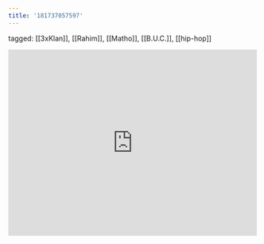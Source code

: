 ```yaml
---
title: '181737057597'
---
```

tagged: [[3xKlan]], [[Rahim]], [[Matho]], [[B.U.C.]], [[hip-hop]]
<iframe allow="accelerometer; autoplay; clipboard-write; encrypted-media; gyroscope; picture-in-picture" allowfullscreen="" frameborder="0" height="375" id="youtube_iframe" src="https://www.youtube.com/embed/xXfJAAPB1lU?feature=oembed&amp;enablejsapi=1&amp;origin=https://safe.txmblr.com&amp;wmode=opaque" width="500"></iframe>
